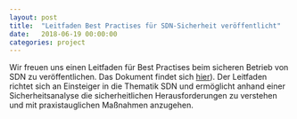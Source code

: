 ```yaml
---
layout: post
title:  "Leitfaden Best Practises für SDN-Sicherheit veröffentlicht"
date:   2018-06-19 00:00:00
categories: project
---
```


Wir freuen uns einen Leitfaden für Best Practises beim sicheren Betrieb von SDN zu veröffentlichen.
Das Dokument findet sich [hier](/assets/doc/bp-sdnsec.pdf)).
Der Leitfaden richtet sich an Einsteiger in die Thematik SDN und ermöglicht anhand einer Sicherheitsanalyse die sicherheitlichen Herausforderungen zu verstehen und mit praxistauglichen Maßnahmen anzugehen.
